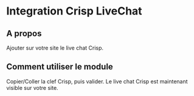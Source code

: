 # Integration Crisp LiveChat

## A propos

Ajouter sur votre site le live chat Crisp.

## Comment utiliser le module

Copier/Coller la clef Crisp, puis valider.
Le live chat Crisp est maintenant visible sur votre site.